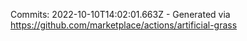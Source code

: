 Commits: 2022-10-10T14:02:01.663Z - Generated via https://github.com/marketplace/actions/artificial-grass
<br>
